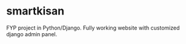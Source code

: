 # smartkisan
FYP project in Python/Django. Fully working website with customized django admin panel.
